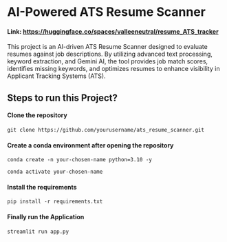 # AI-Powered ATS Resume Scanner
#### Link: https://huggingface.co/spaces/valleeneutral/resume_ATS_tracker

This project is an AI-driven ATS Resume Scanner designed to evaluate resumes against job descriptions. By utilizing advanced text processing, keyword extraction, and Gemini AI, the tool provides job match scores, identifies missing keywords, and optimizes resumes to enhance visibility in Applicant Tracking Systems (ATS).

## Steps to run this Project?

#### Clone the repository
```
git clone https://github.com/yourusername/ats_resume_scanner.git
```

#### Create a conda environment after opening the repository
```
conda create -n your-chosen-name python=3.10 -y
```

```
conda activate your-chosen-name
```

#### Install the requirements
```
pip install -r requirements.txt
```

#### Finally run the Application
```
streamlit run app.py
```